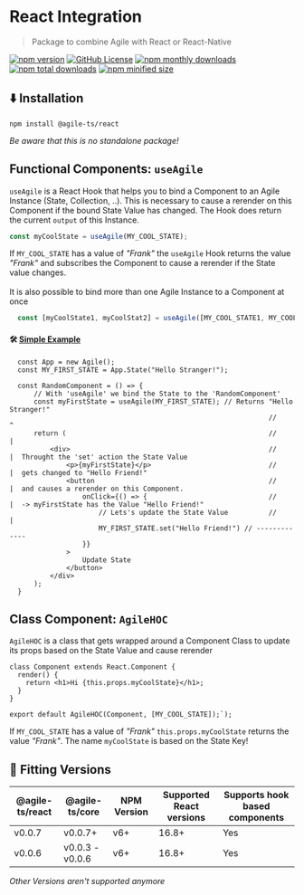 # React Integration

> Package to combine Agile with React or React-Native

<a href="https://npm.im/@agile-ts/react">
  <img src="https://img.shields.io/npm/v/@agile-ts/react.svg" alt="npm version"></a>
 <a href="https://github.com/agile-ts/agile">
  <img src="https://img.shields.io/github/license/agile-ts/agile.svg" alt="GitHub License"></a>
<a href="https://npm.im/@agile-ts/react">
  <img src="https://img.shields.io/npm/dm/@agile-ts/react.svg" alt="npm monthly downloads"></a>
<a href="https://npm.im/@agile-ts/react">
  <img src="https://img.shields.io/npm/dt/@agile-ts/react.svg" alt="npm total downloads"></a>
<a href="https://npm.im/@agile-ts/react">
  <img src="https://img.shields.io/bundlephobia/min/@agile-ts/react.svg" alt="npm minified size"></a>
  
## ⬇️ Installation
```
npm install @agile-ts/react
```
_Be aware that this is no standalone package!_
    
## Functional Components: `useAgile`
`useAgile` is a React Hook that helps you to bind a Component to an Agile Instance (State, Collection, ..).
This is necessary to cause a rerender on this Component if the bound State Value has changed.
The Hook does return the current `output` of this Instance.
```ts
const myCoolState = useAgile(MY_COOL_STATE); 
```
If `MY_COOL_STATE` has a value of _"Frank"_ the `useAgile` Hook returns the value _"Frank"_
and subscribes the Component to cause a rerender if the State value changes.
<br />
<br />
It is also possible to bind more than one Agile Instance to a Component at once
```ts
  const [myCoolState1, myCoolStat2] = useAgile([MY_COOL_STATE1, MY_COOL_STATE2]);
  ```

#### 🛠 [Simple Example](https://codesandbox.io/s/agilets-first-state-f12cz?file=/src/RandomComponent.js)
```tsx
  const App = new Agile();
  const MY_FIRST_STATE = App.State("Hello Stranger!");
  
  const RandomComponent = () => {
      // With 'useAgile' we bind the State to the 'RandomComponent'
      const myFirstState = useAgile(MY_FIRST_STATE); // Returns "Hello Stranger!"
                                                                //       ^
      return (                                                  //       |
          <div>                                                 //       |  Throught the 'set' action the State Value 
              <p>{myFirstState}</p>                             //       |  gets changed to "Hello Friend!" 
              <button                                           //       |  and causes a rerender on this Component.
                  onClick={() => {                              //       |  -> myFirstState has the Value "Hello Friend!"
                      // Lets's update the State Value          //       |
                      MY_FIRST_STATE.set("Hello Friend!") // -------------
                  }}
              >
                  Update State
              </button>
          </div>
      );
  }
```

## Class Component: `AgileHOC`
`AgileHOC` is a class that gets wrapped around a Component Class to update its props
 based on the State Value and cause rerender
```tsx
class Component extends React.Component {
  render() {
    return <h1>Hi {this.props.myCoolState}</h1>;
  }
}

export default AgileHOC(Component, [MY_COOL_STATE]);`);
```
If `MY_COOL_STATE` has a value of _"Frank"_ `this.props.myCoolState` returns the value _"Frank"_.
The name `myCoolState` is based on the State Key!

## 🔑 Fitting Versions
| @agile-ts/react | @agile-ts/core          | NPM Version              | Supported React versions | Supports hook based components    |
| --------------- | ----------------------- | ------------------------ | -------------------------|---------------------------------- |
| v0.0.7          | v0.0.7+                 | v6+                      | 16.8+                    | Yes                               |
| v0.0.6          | v0.0.3 - v0.0.6         | v6+                      | 16.8+                    | Yes                               | 
_Other Versions aren't supported anymore_
